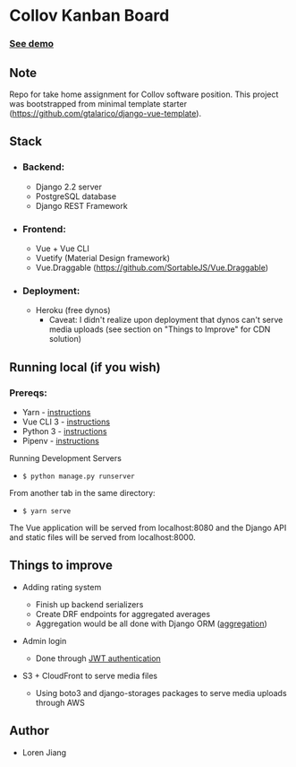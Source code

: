 # Collov Kanban Board

### [See demo](https://collov-kanban.herokuapp.com/#/)

## Note

Repo for take home assignment for Collov software position. This project was bootstrapped from minimal template starter (https://github.com/gtalarico/django-vue-template).

  

## Stack

-  ### Backend:
	- Django 2.2 server
	- PostgreSQL database
	- Django REST Framework

-  ### Frontend:
	- Vue + Vue CLI
	- Vuetify (Material Design framework)
	- Vue.Draggable (https://github.com/SortableJS/Vue.Draggable)

  
-  ### Deployment:
	- Heroku (free dynos)
		- Caveat: I didn't realize upon deployment that dynos can't serve media uploads (see section on "Things to Improve" for CDN solution)
  
 
## Running local (if you wish)
### Prereqs:
-   Yarn - [instructions](https://yarnpkg.com/en/docs/install)
-   Vue CLI 3 - [instructions](https://cli.vuejs.org/guide/installation.html)
-   Python 3 - [instructions](https://wiki.python.org/moin/BeginnersGuide)
-   Pipenv - [instructions](https://pipenv.readthedocs.io/en/latest/install/#installing-pipenv)

Running Development Servers
- `$ python manage.py runserver`

  

From another tab in the same directory:
- `$ yarn serve`

  

The Vue application will be served from localhost:8080 and the Django API and static files will be served from localhost:8000.
## Things to improve

- Adding rating system
	- Finish up backend serializers
	- Create DRF endpoints for aggregated averages
	- Aggregation would be all done with Django ORM ([aggregation](https://docs.djangoproject.com/en/2.2/topics/db/aggregation/#generating-aggregates-for-each-item-in-a-queryset))

- Admin login
	- Done through [JWT authentication](https://www.pydanny.com/drf-jwt-axios-vue.html)

- S3 + CloudFront to serve media files
	- Using boto3 and django-storages packages to serve media uploads through AWS

## Author

- Loren Jiang
